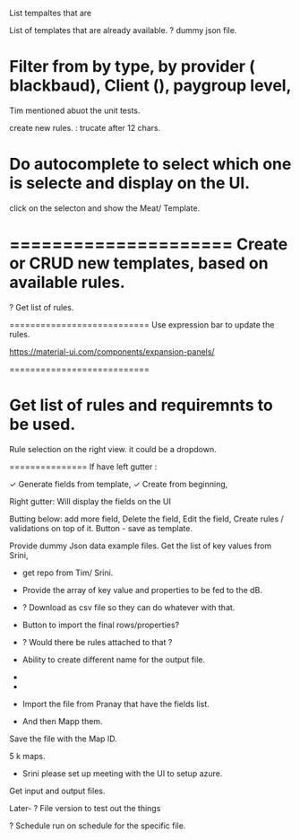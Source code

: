 List tempaltes that are 

List of templates that are already available. 
? dummy json file. 

Filter from by type, by provider ( blackbaud), Client (), paygroup level, 
=====================
Tim mentioned abuot the unit tests. 

create new rules. : trucate after 12 chars. 

Do autocomplete to select which one is selecte and display on the UI. 
=====================
click on the selecton and show the Meat/ Template. 

=====================
Create or CRUD new templates, based on available rules. 
=====================
? Get list of rules. 



===========================
Use expression bar to update the rules. 

https://material-ui.com/components/expansion-panels/

===========================


Get list of rules and requiremnts to be used. 
==================
Rule selection on the right view. 
it could be a dropdown. 


===============
If have left gutter :

 ✓ Generate fields from template,
 ✓ Create from beginning,


Right gutter: 
  Will display the fields on the UI 

Butting below:  add more field, 
Delete the field,
Edit the field, 
Create rules / validations on top of it. 
Button - save as template. 



Provide dummy Json data example files. 
Get the list of key values from Srini, 


- get repo from Tim/ Srini. 
- Provide the array of key value and properties to be fed to the dB. 
- ? Download as csv file so they can do whatever with that. 

-  Button to import the final rows/properties?  
- ? Would there be rules attached to that ?
- Ability to create different name for the output file. 
- 


- 
- Import the file from Pranay that have the fields list. 
- And then Mapp them. 

Save the file with the Map ID.



5 k maps.

- Srini please set up meeting with the UI to setup azure.


Get input and output files.




Later- 
? File version to test out the things

? Schedule run on schedule for the specific file.





